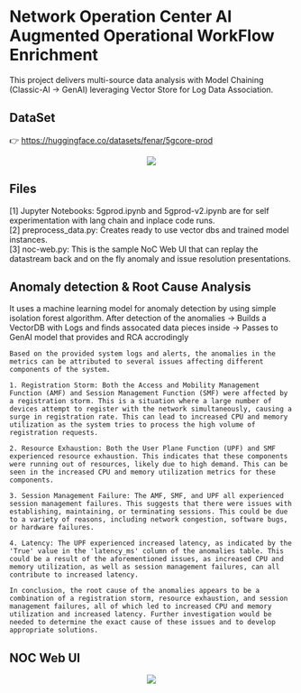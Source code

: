 
# Network Operation Center AI Augmented Operational WorkFlow Enrichment 
This project delivers multi-source data analysis with Model Chaining (Classic-AI -> GenAI) leveraging Vector Store for Log Data Association. 

## DataSet
👉 https://huggingface.co/datasets/fenar/5gcore-prod
<div align="center">
    <img src="https://raw.githubusercontent.com/tme-osx/TME-AIX/refs/heads/main/5gprod/data/data.png"/>
</div>

## Files
[1] Jupyter Notebooks: 5gprod.ipynb and 5gprod-v2.ipynb are for self experimentation with lang chain and inplace code runs. <br>
[2] preprocess_data.py: Creates ready to use vector dbs and trained model instances. <br>
[3] noc-web.py: This is the sample NoC Web UI that can replay the datastream back and on the fly anomaly and issue resolution presentations. <br>

## Anomaly detection & Root Cause Analysis
It uses a machine learning model for anomaly detection by using simple isolation forest algorithm. After detection of the anomalies -> Builds a VectorDB with Logs and finds assocated data pieces inside -> Passes to GenAI model that provides and RCA accrodingly<br>

```
Based on the provided system logs and alerts, the anomalies in the metrics can be attributed to several issues affecting different components of the system. 

1. Registration Storm: Both the Access and Mobility Management Function (AMF) and Session Management Function (SMF) were affected by a registration storm. This is a situation where a large number of devices attempt to register with the network simultaneously, causing a surge in registration rate. This can lead to increased CPU and memory utilization as the system tries to process the high volume of registration requests. 

2. Resource Exhaustion: Both the User Plane Function (UPF) and SMF experienced resource exhaustion. This indicates that these components were running out of resources, likely due to high demand. This can be seen in the increased CPU and memory utilization metrics for these components. 

3. Session Management Failure: The AMF, SMF, and UPF all experienced session management failures. This suggests that there were issues with establishing, maintaining, or terminating sessions. This could be due to a variety of reasons, including network congestion, software bugs, or hardware failures. 

4. Latency: The UPF experienced increased latency, as indicated by the 'True' value in the 'latency_ms' column of the anomalies table. This could be a result of the aforementioned issues, as increased CPU and memory utilization, as well as session management failures, can all contribute to increased latency. 

In conclusion, the root cause of the anomalies appears to be a combination of a registration storm, resource exhaustion, and session management failures, all of which led to increased CPU and memory utilization and increased latency. Further investigation would be needed to determine the exact cause of these issues and to develop appropriate solutions.
```

## NOC Web UI
<div align="center">
    <img src="https://raw.githubusercontent.com/tme-osx/TME-AIX/refs/heads/main/5gprod/data2/webui.png"/>
</div>

